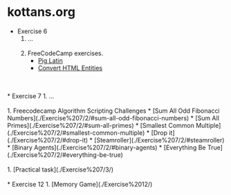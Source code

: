 # kottans.org

* Exercise 6
    1. ...
        <br />
        <br />
    1. FreeCodeCamp exercises.
        * [Pig Latin](./Excercise%206/2%20-%20advanced/#pig-latin)
        * [Convert HTML Entities](./Excercise%206/2%20-%20advanced/#convert-html-entities)
<br />
<br />
* Exercise 7
    1. ...
        <br />
        <br />
    1. Freecodecamp Algorithm Scripting Challenges
        * [Sum All Odd Fibonacci Numbers](./Exercise%207/2/#sum-all-odd-fibonacci-numbers)
        * [Sum All Primes](./Exercise%207/2/#sum-all-primes)
        * [Smallest Common Multiple](./Exercise%207/2/#smallest-common-multiple)
        * [Drop it](./Exercise%207/2/#drop-it)
        * [Steamroller](./Exercise%207/2/#steamroller)
        * [Binary Agents](./Exercise%207/2/#binary-agents)
        * [Everything Be True](./Exercise%207/2/#everything-be-true)
        <br />
        <br />
    1. [Practical task](./Exercise%207/3/)
<br />
<br />
* Exercise 12
    1. [Memory Game](./Exercise%2012/)